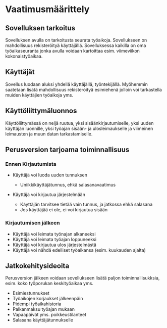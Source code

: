 # Vaatimusmäärittely

## Sovelluksen tarkoitus

Sovelluksen avulla on tarkoitusta seurata työaikoja. Sovellukseen on mahdollisuus rekisteröityä käyttäjällä. Sovelluksessa kaikilla on oma työaikaseuranta jonka avulla voidaan kartoittaa esim. viimeviikon kokonaistyöaikaa.

## Käyttäjät

Sovellus luodaan aluksi yhdellä käyttäjällä, työntekijällä. Myöhemmin saatetaan lisätä mahdollisuus rekisteröityä esimiehenä jolloin voi tarkastella muiden käyttäjien työaikoja yms.

## Käyttöliittymäluonnos

Käyttöliittymässä on neljä ruutua, yksi sisäänkirjautumiselle, yksi uuden käyttäjän luonnille, yksi työajan sisään- ja ulosleimaukselle ja viimeinen leimausten ja muun datan tarkastamiselle.

## Perusversion tarjoama toiminnallisuus

### Ennen Kirjautumista

- Käyttäjä voi luoda uuden tunnuksen
  - Uniikkikäyttäjätunnus, ehkä salasanavaatimus
  
 - Käyttäjä voi kirjautua järjestelmään
   - Käyttäjän tarvitsee tietää vain tunnus, ja jatkossa ehkä salasana
   - Jos käyttäjää ei ole, ei voi kirjautua sisään
   
### Kirjautumisen jälkeen
 
 - Käyttäjä voi leimata työnajan alkaneeksi
 - Käyttäjä voi leimata työajan loppuneeksi
 - Käyttäjä voi kirjautua ulos järjestelmästä
 - Käyttäjä voi nähdä edelliset työaikansa (esim. kuukauden ajalta)
 
## Jatkokehitysideoita

Perusversion jälkeen voidaan sovellukseen lisätä paljon toiminnallisukksia, esim. koko työporukan keskityöaikaa yms.

- Esimiestunnukset
- Työaikojen korjaukset jälkeenpäin
- Pidempi työaikahistoria
- Palkanmaksu työajan mukaan
- Vapaapäivät yms. poikkeustilanteet
- Salasana käyttäjätunnukselle
